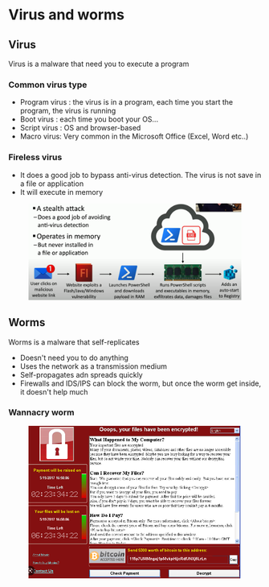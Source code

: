 # Virus and worms

## Virus

Virus is a malware that need you to execute a program

### Common virus type

* Program virus : the virus is in a program, each time you start the program, the virus is running
* Boot virus : each time you boot your OS...
* Script virus : OS and browser-based
* Macro virus: Very common in the Microsoft Office (Excel, Word etc..)&#x20;

### Fireless virus

* It does a good job to bypass anti-virus detection. The virus is not save in a file or application
* It will execute in memory

<figure><img src="../../.gitbook/assets/image (3).png" alt=""><figcaption></figcaption></figure>

## Worms

Worms is a malware that self-replicates

* Doesn't need you to do anything
* Uses the network as a transmission medium
* Self-propagates adn spreads quickly
* Firewalls and IDS/IPS can block the worm, but once the worm get inside, it doesn't help much

### Wannacry worm

<figure><img src="../../.gitbook/assets/image (2).png" alt=""><figcaption></figcaption></figure>
